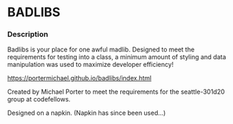 # **BADLIBS**

### Description

Badlibs is your place for one awful madlib. Designed to meet the requirements for testing into a class, a minimum amount of styling and data manipulation was used to maximize developer efficiency!

https://portermichael.github.io/badlibs/index.html

Created by Michael Porter to meet the requirements for the seattle-301d20 group at codefellows.

Designed on a napkin. (Napkin has since been used...)
